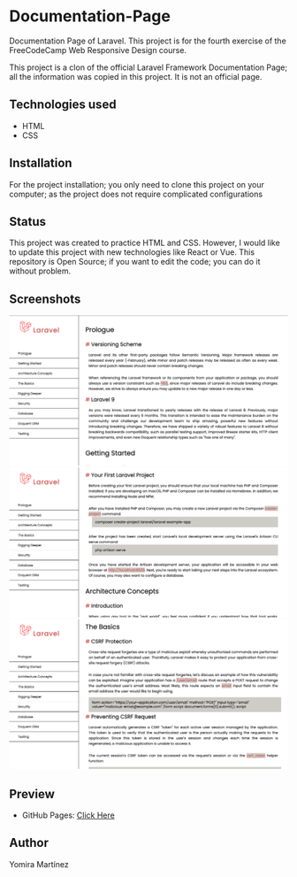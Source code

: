 # Documentation-Page
Documentation Page of Laravel. This project is for the fourth exercise of the FreeCodeCamp Web Responsive Design course.

This project is a clon of the official Laravel Framework Documentation Page; all the information was copied in this project. It is not an official page.

## Technologies used

- HTML
- CSS

## Installation

For the project installation; you only need to clone this project on your computer; as the project does not require complicated configurations

## Status

This project was created to practice HTML and CSS. However, I would like to update this project with new technologies like React or Vue. This repository is Open Source; if you want to edit the code; you can do it without problem.

## Screenshots

![](screenshots/s1.png)
![](screenshots/s2.png)
![](screenshots/s3.png)

## Preview

- GitHub Pages: [Click Here](https://yomidev.github.io/Documentation-Page/)

## Author

Yomira Martínez
